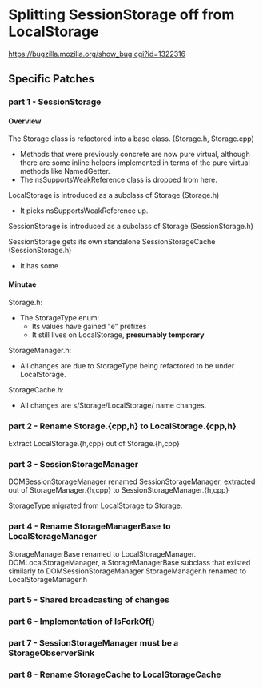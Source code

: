 # Splitting SessionStorage off from LocalStorage #
https://bugzilla.mozilla.org/show_bug.cgi?id=1322316

## Specific Patches ##

### part 1 - SessionStorage ###

#### Overview ####

The Storage class is refactored into a base class. (Storage.h, Storage.cpp)
* Methods that were previously concrete are now pure virtual, although there are
  some inline helpers implemented in terms of the pure virtual methods like
  NamedGetter.
* The nsSupportsWeakReference class is dropped from here.

LocalStorage is introduced as a subclass of Storage (Storage.h)
* It picks nsSupportsWeakReference up.

SessionStorage is introduced as a subclass of Storage (SessionStorage.h)

SessionStorage gets its own standalone SessionStorageCache (SessionStorage.h)
* It has some

#### Minutae ####
Storage.h:
* The StorageType enum:
  * Its values have gained "e" prefixes
  * It still lives on LocalStorage, **presumably temporary**

StorageManager.h:
* All changes are due to StorageType being refactored to be under LocalStorage.

StorageCache.h:
* All changes are s/Storage/LocalStorage/ name changes.


### part 2 - Rename Storage.{cpp,h} to LocalStorage.{cpp,h} ###

Extract LocalStorage.{h,cpp} out of Storage.{h,cpp}

### part 3 - SessionStorageManager ###

DOMSessionStorageManager renamed SessionStorageManager, extracted out of
StorageManager.{h,cpp} to SessionStorageManager.{h,cpp}

StorageType migrated from LocalStorage to Storage.



### part 4 - Rename StorageManagerBase to LocalStorageManager ###

StorageManagerBase renamed to LocalStorageManager.
DOMLocalStorageManager, a StorageManagerBase subclass that existed similarly to
DOMSessionStorageManager
StorageManager.h renamed to LocalStorageManager.h


### part 5 - Shared broadcasting of changes ###

### part 6 - Implementation of IsForkOf() ###

### part 7 - SessionStorageManager must be a StorageObserverSink ###

### part 8 - Rename StorageCache to LocalStorageCache ###

